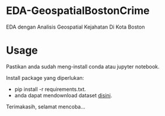 # EDA-GeospatialBostonCrime
EDA dengan Analisis Geospatial Kejahatan Di Kota Boston

# Usage
Pastikan anda sudah meng-install conda atau jupyter notebook.

Install package yang diperlukan:

- pip install -r requirements.txt.
- anda dapat mendownload dataset [disini](https://drive.google.com/file/d/11Jx7U5RSr225YLuKly3mTujzFOu4j50f/view?usp=share_link).


Terimakasih, selamat mencoba...
